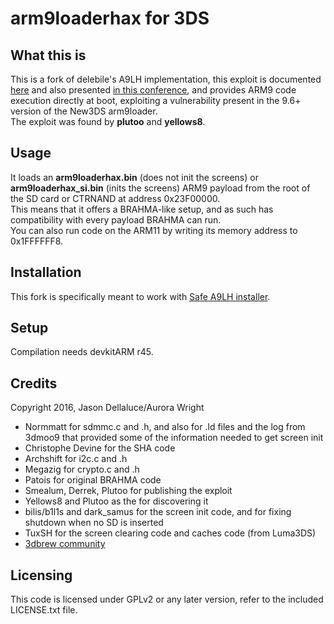 # arm9loaderhax for 3DS

## What this is

This is a fork of delebile's A9LH implementation, this exploit is documented [here](http://3dbrew.org/wiki/3DS_System_Flaws) and also presented [in this conference](https://media.ccc.de/v/32c3-7240-console_hacking), and provides ARM9 code execution directly at boot, exploiting a vulnerability present in the 9.6+ version of the New3DS arm9loader.  
The exploit was found by **plutoo** and **yellows8**.

## Usage

It loads an **arm9loaderhax.bin** (does not init the screens) or **arm9loaderhax_si.bin** (inits the screens) ARM9 payload from the root of the SD card or CTRNAND at address 0x23F00000.  
This means that it offers a BRAHMA-like setup, and as such has compatibility with every payload BRAHMA can run.  
You can also run code on the ARM11 by writing its memory address to 0x1FFFFFF8.

## Installation

This fork is specifically meant to work with [Safe A9LH installer](https://github.com/AuroraWright/SafeA9LHInstaller).

## Setup

Compilation needs devkitARM r45.

## Credits

Copyright 2016, Jason Dellaluce/Aurora Wright

* Normmatt for sdmmc.c and .h, and also for .ld files and the log from 3dmoo9 that provided some of the information needed to get screen init
* Christophe Devine for the SHA code
* Archshift for i2c.c and .h
* Megazig for crypto.c and .h
* Patois for original BRAHMA code
* Smealum, Derrek, Plutoo for publishing the exploit
* Yellows8 and Plutoo as the for discovering it
* bilis/b1l1s and dark_samus for the screen init code, and for fixing shutdown when no SD is inserted
* TuxSH for the screen clearing code and caches code (from Luma3DS)
* [3dbrew community](http://3dbrew.org/)

## Licensing

This code is licensed under GPLv2 or any later version, refer to the included LICENSE.txt file.